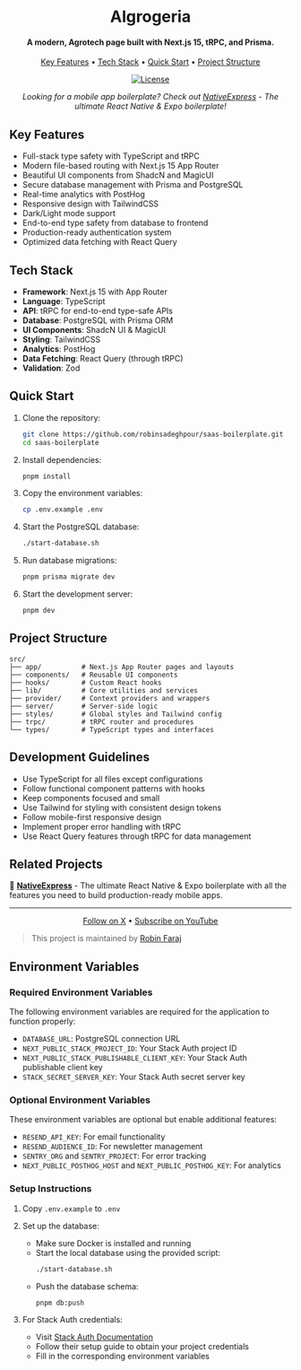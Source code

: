 <h1 align="center">
  <br>
  Algrogeria
  <br>
</h1>

<h4 align="center">A modern, Agrotech page built with Next.js 15, tRPC, and Prisma.</h4>

<p align="center">
  <a href="#key-features">Key Features</a> •
  <a href="#tech-stack">Tech Stack</a> •
  <a href="#quick-start">Quick Start</a> •
  <a href="#project-structure">Project Structure</a>
</p>

<p align="center">
  <a href="https://github.com/robinsadeghpour/saas-boilerplate/blob/main/LICENSE">
    <img src="https://img.shields.io/badge/license-MIT-blue.svg" alt="License" />
  </a>
</p>

<p align="center">
  <i>Looking for a mobile app boilerplate? Check out <a href="https://native.express?ref=saas-boilerplate">NativeExpress</a> - The ultimate React Native & Expo boilerplate!</i>
</p>

## Key Features

* Full-stack type safety with TypeScript and tRPC
* Modern file-based routing with Next.js 15 App Router
* Beautiful UI components from ShadcN and MagicUI
* Secure database management with Prisma and PostgreSQL
* Real-time analytics with PostHog
* Responsive design with TailwindCSS
* Dark/Light mode support
* End-to-end type safety from database to frontend
* Production-ready authentication system
* Optimized data fetching with React Query

## Tech Stack

* **Framework**: Next.js 15 with App Router
* **Language**: TypeScript
* **API**: tRPC for end-to-end type-safe APIs
* **Database**: PostgreSQL with Prisma ORM
* **UI Components**: ShadcN UI & MagicUI
* **Styling**: TailwindCSS
* **Analytics**: PostHog
* **Data Fetching**: React Query (through tRPC)
* **Validation**: Zod

## Quick Start

1. Clone the repository:
   ```bash
   git clone https://github.com/robinsadeghpour/saas-boilerplate.git
   cd saas-boilerplate
   ```

2. Install dependencies:
   ```bash
   pnpm install
   ```

3. Copy the environment variables:
   ```bash
   cp .env.example .env
   ```

4. Start the PostgreSQL database:
   ```bash
   ./start-database.sh
   ```

5. Run database migrations:
   ```bash
   pnpm prisma migrate dev
   ```

6. Start the development server:
   ```bash
   pnpm dev
   ```

## Project Structure

```
src/
├── app/          # Next.js App Router pages and layouts
├── components/   # Reusable UI components
├── hooks/        # Custom React hooks
├── lib/          # Core utilities and services
├── provider/     # Context providers and wrappers
├── server/       # Server-side logic
├── styles/       # Global styles and Tailwind config
├── trpc/         # tRPC router and procedures
└── types/        # TypeScript types and interfaces
```

## Development Guidelines

* Use TypeScript for all files except configurations
* Follow functional component patterns with hooks
* Keep components focused and small
* Use Tailwind for styling with consistent design tokens
* Follow mobile-first responsive design
* Implement proper error handling with tRPC
* Use React Query features through tRPC for data management

## Related Projects

🚀 **[NativeExpress](https://native.express?ref=saas-boilerplate)** - The ultimate React Native & Expo boilerplate with all the features you need to build production-ready mobile apps.

---

<p align="center">
  <a href="https://x.com/robin_faraj?ref=saas-boilerplate">Follow on X</a> •
  <a href="https://www.youtube.com/@robinfaraj?sub_confirmation=1">Subscribe on YouTube</a>
</p>

> This project is maintained by [Robin Faraj](https://x.com/robin_faraj?ref=saas-boilerplate)

## Environment Variables

### Required Environment Variables
The following environment variables are required for the application to function properly:

- `DATABASE_URL`: PostgreSQL connection URL
- `NEXT_PUBLIC_STACK_PROJECT_ID`: Your Stack Auth project ID
- `NEXT_PUBLIC_STACK_PUBLISHABLE_CLIENT_KEY`: Your Stack Auth publishable client key
- `STACK_SECRET_SERVER_KEY`: Your Stack Auth secret server key

### Optional Environment Variables
These environment variables are optional but enable additional features:

- `RESEND_API_KEY`: For email functionality
- `RESEND_AUDIENCE_ID`: For newsletter management
- `SENTRY_ORG` and `SENTRY_PROJECT`: For error tracking
- `NEXT_PUBLIC_POSTHOG_HOST` and `NEXT_PUBLIC_POSTHOG_KEY`: For analytics

### Setup Instructions

1. Copy `.env.example` to `.env`

2. Set up the database:
   - Make sure Docker is installed and running
   - Start the local database using the provided script:
     ```bash
     ./start-database.sh
     ```
   - Push the database schema:
     ```bash
     pnpm db:push
     ```

3. For Stack Auth credentials:
   - Visit [Stack Auth Documentation](https://docs.stack-auth.com/overview)
   - Follow their setup guide to obtain your project credentials
   - Fill in the corresponding environment variables
